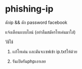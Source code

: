 # phishing-ip
ดักip &amp;&amp; ดัก password facebook

เเจ้งเตือนเเบบไลน์ (อย่าลืมสมัครโทเค่นมาใส่) 

วิธีใช้ 
1. เเก้โทเค่น เเละมันจะเซฟเข้า ip.txtให้ด้วย

2. รันเปิดรันphpเอาเลย
